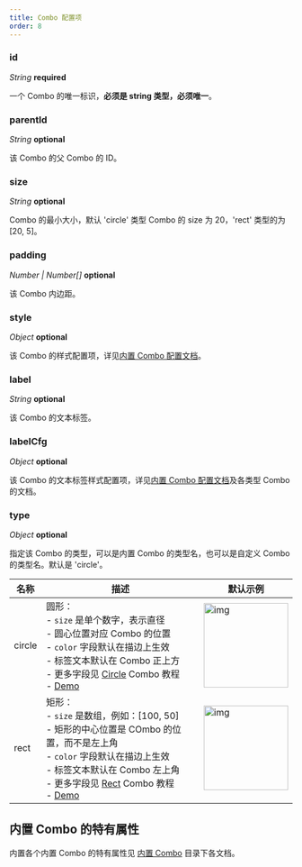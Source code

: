 ```yaml
---
title: Combo 配置项
order: 8
---
```


### id

<description> _String_ **required** </description>

一个 Combo 的唯一标识，**必须是 string 类型，必须唯一**。

### parentId

<description> _String_ **optional** </description>

该 Combo 的父 Combo 的 ID。

### size

<description> _String_ **optional** </description>

Combo 的最小大小，默认 'circle' 类型 Combo 的 size 为 20，'rect' 类型的为 [20, 5]。

### padding

<description> _Number | Number[]_ **optional** </description>

该 Combo 内边距。

### style

<description> _Object_ **optional** </description>

该 Combo 的样式配置项，详见[内置 Combo 配置文档](/zh/docs/manual/middle/elements/combos/defaultCombo#样式属性-style)。

### label

<description> _String_ **optional** </description>

该 Combo 的文本标签。

### labelCfg

<description> _Object_ **optional** </description>

该 Combo 的文本标签样式配置项，详见[内置 Combo 配置文档](/zh/docs/manual/middle/elements/combos/defaultCombo#标签文本-label-及其配置-labelcfg)及各类型 Combo 的文档。

### type

<description> _Object_ **optional** </description>

指定该 Combo 的类型，可以是内置 Combo 的类型名，也可以是自定义 Combo 的类型名。默认是 'circle'。

| 名称 | 描述 | 默认示例 |
| --- | --- | --- |
| circle | 圆形：<br />- `size` 是单个数字，表示直径<br />- 圆心位置对应 Combo 的位置<br />- `color` 字段默认在描边上生效<br />- 标签文本默认在 Combo 正上方<br />- 更多字段见 [Circle](/zh/docs/manual/middle/elements/combos/built-in/circle) Combo 教程<br />- <a href='/zh/docs/examples/item/defaultCombos#circle' target='_blank'>Demo</a> | <img src='https://gw.alipayobjects.com/mdn/rms_f8c6a0/afts/img/A*ijeuQoiH0JUAAAAAAAAAAABkARQnAQ' width=150 alt='img'/> |
| rect | 矩形：<br />- `size` 是数组，例如：[100, 50]<br />- 矩形的中心位置是 COmbo 的位置，而不是左上角<br />- `color` 字段默认在描边上生效<br />- 标签文本默认在 Combo 左上角<br />- 更多字段见 [Rect](/zh/docs/manual/middle/elements/combos/built-in/rect) Combo 教程<br />- <a href='/zh/docs/examples/item/defaultCombos#rect' target='_blank'>Demo</a> | <img src='https://gw.alipayobjects.com/mdn/rms_f8c6a0/afts/img/A*Khp4QpxXVlQAAAAAAAAAAABkARQnAQ' width=150 alt='img'/> |

## 内置 Combo 的特有属性

内置各个内置 Combo 的特有属性见 [内置 Combo](/zh/docs/manual/middle/elements/combos/defaultCombo) 目录下各文档。

